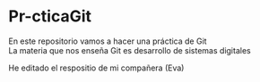 # Pr-cticaGit
En este repositorio vamos a hacer una práctica de Git  
La materia que nos enseña Git es desarrollo de sistemas digitales

He editado el respositio de mi compañera (Eva)
